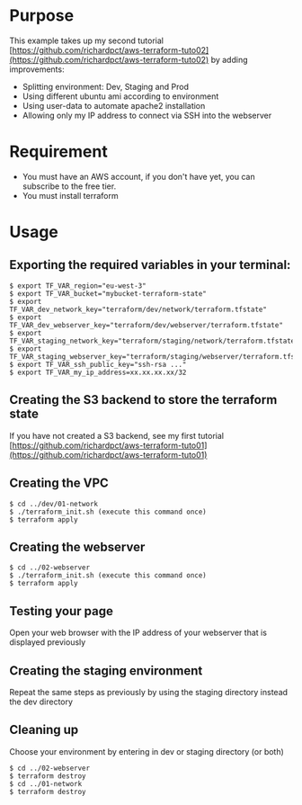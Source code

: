# Purpose
This example takes up my second tutorial
[https://github.com/richardpct/aws-terraform-tuto02](https://github.com/richardpct/aws-terraform-tuto02)
by adding improvements:

* Splitting environment: Dev, Staging and Prod
* Using different ubuntu ami according to environment
* Using user-data to automate apache2 installation
* Allowing only my IP address to connect via SSH into the webserver

# Requirement
* You must have an AWS account, if you don't have yet, you can subscribe to the free tier.
* You must install terraform

# Usage
## Exporting the required variables in your terminal:
    $ export TF_VAR_region="eu-west-3"
    $ export TF_VAR_bucket="mybucket-terraform-state"
    $ export TF_VAR_dev_network_key="terraform/dev/network/terraform.tfstate"
    $ export TF_VAR_dev_webserver_key="terraform/dev/webserver/terraform.tfstate"
    $ export TF_VAR_staging_network_key="terraform/staging/network/terraform.tfstate"
    $ export TF_VAR_staging_webserver_key="terraform/staging/webserver/terraform.tfstate"
    $ export TF_VAR_ssh_public_key="ssh-rsa ..."
    $ export TF_VAR_my_ip_address=xx.xx.xx.xx/32

## Creating the S3 backend to store the terraform state
If you have not created a S3 backend, see my first tutorial
[https://github.com/richardpct/aws-terraform-tuto01](https://github.com/richardpct/aws-terraform-tuto01)

## Creating the VPC
    $ cd ../dev/01-network
    $ ./terraform_init.sh (execute this command once)
    $ terraform apply

## Creating the webserver
    $ cd ../02-webserver
    $ ./terraform_init.sh (execute this command once)
    $ terraform apply

## Testing your page
Open your web browser with the IP address of your webserver that is displayed previously

## Creating the staging environment
Repeat the same steps as previously by using the staging directory instead the dev directory

## Cleaning up
Choose your environment by entering in dev or staging directory (or both)

    $ cd ../02-webserver
    $ terraform destroy
    $ cd ../01-network
    $ terraform destroy
